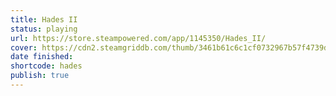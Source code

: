 ```yaml
---
title: Hades II
status: playing
url: https://store.steampowered.com/app/1145350/Hades_II/
cover: https://cdn2.steamgriddb.com/thumb/3461b61c6c1cf0732967b57f4739d556.jpg
date finished:
shortcode: hades
publish: true
---
```


